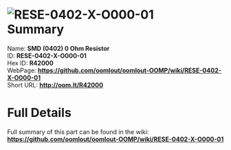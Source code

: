 
![RESE-0402-X-O000-01](https://github.com/oomlout/oomlout-OOMP/blob/master/parts/RESE-0402-X-O000-01/RESE-0402-X-O000-01_420.jpg)   
Summary
=================
  
Name: __SMD (0402) 0 Ohm Resistor__    
ID: __RESE-0402-X-O000-01__   
Hex ID: __R42000__   
WebPage: __https://github.com/oomlout/oomlout-OOMP/wiki/RESE-0402-X-O000-01__   
Short URL: __http://oom.lt/R42000__   

Full Details
==========================
Full summary of this part can be found in the wiki:   
__https://github.com/oomlout/oomlout-OOMP/wiki/RESE-0402-X-O000-01__    

